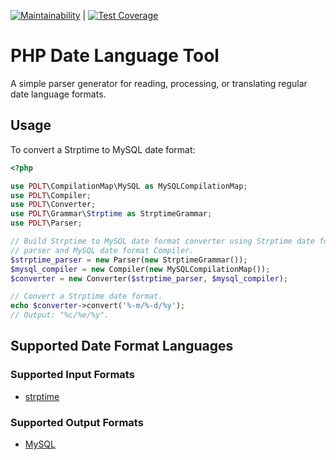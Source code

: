 [![Maintainability](https://api.codeclimate.com/v1/badges/e7bf8f7b56a6f1bf4c68/maintainability)](https://codeclimate.com/github/GetDKAN/pdlt/maintainability) | [![Test Coverage](https://api.codeclimate.com/v1/badges/e7bf8f7b56a6f1bf4c68/test_coverage)](https://codeclimate.com/github/GetDKAN/pdlt/test_coverage)

# PHP Date Language Tool

A simple parser generator for reading, processing, or translating regular date language formats.

## Usage

To convert a Strptime to MySQL date format:

``` php
<?php

use PDLT\CompilationMap\MySQL as MySQLCompilationMap;
use PDLT\Compiler;
use PDLT\Converter;
use PDLT\Grammar\Strptime as StrptimeGrammar;
use PDLT\Parser;

// Build Strptime to MySQL date format converter using Strptime date format
// parser and MySQL date format Compiler.
$strptime_parser = new Parser(new StrptimeGrammar());
$mysql_compiler = new Compiler(new MySQLCompilationMap());
$converter = new Converter($strptime_parser, $mysql_compiler);

// Convert a Strptime date format.
echo $converter->convert('%-m/%-d/%y');
// Output: "%c/%e/%y".
```

## Supported Date Format Languages

### Supported Input Formats

- [strptime](https://docs.python.org/2/library/datetime.html#strftime-strptime-behavior)

### Supported Output Formats

- [MySQL](https://dev.mysql.com/doc/refman/8.0/en/date-and-time-functions.html#function_date-format)